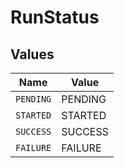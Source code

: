 # RunStatus


## Values

| Name      | Value     |
| --------- | --------- |
| `PENDING` | PENDING   |
| `STARTED` | STARTED   |
| `SUCCESS` | SUCCESS   |
| `FAILURE` | FAILURE   |